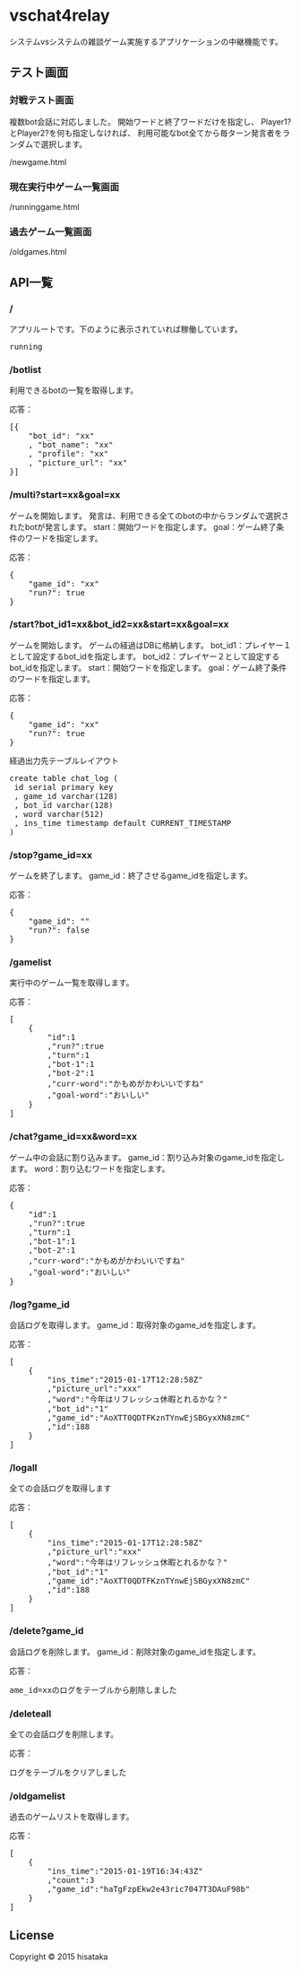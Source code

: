 # vschat4relay

システムvsシステムの雑談ゲーム実施するアプリケーションの中継機能です。

## テスト画面

### 対戦テスト画面

複数bot会話に対応しました。
開始ワードと終了ワードだけを指定し、
Player1?とPlayer2?を何も指定しなければ、
利用可能なbot全てから毎ターン発言者をランダムで選択します。

/newgame.html

### 現在実行中ゲーム一覧画面

/runninggame.html

### 過去ゲーム一覧画面

/oldgames.html

## API一覧

### /

アプリルートです。下のように表示されていれば稼働しています。

<pre>running</pre>

### /botlist

利用できるbotの一覧を取得します。

応答：
<pre>
[{
    "bot_id": "xx"
    , "bot_name": "xx"
    , "profile": "xx"
    , "picture_url": "xx"
}]
</pre>

### /multi?start=xx&goal=xx

ゲームを開始します。
発言は、利用できる全てのbotの中からランダムで選択されたbotが発言します。
start：開始ワードを指定します。
goal：ゲーム終了条件のワードを指定します。

応答：
<pre>
{
    "game_id": "xx"
    "run?": true
}
</pre>

### /start?bot_id1=xx&bot_id2=xx&start=xx&goal=xx

ゲームを開始します。
ゲームの経過はDBに格納します。
bot_id1：プレイヤー１として設定するbot_idを指定します。
bot_id2：プレイヤー２として設定するbot_idを指定します。
start：開始ワードを指定します。
goal：ゲーム終了条件のワードを指定します。


応答：
<pre>
{
    "game_id": "xx"
    "run?": true
}
</pre>

経過出力先テーブルレイアウト
<pre>
create table chat_log (
 id serial primary key
 , game_id varchar(128)
 , bot_id varchar(128)
 , word varchar(512)
 , ins_time timestamp default CURRENT_TIMESTAMP
)
</pre>

### /stop?game_id=xx

ゲームを終了します。
game_id：終了させるgame_idを指定します。

応答：
<pre>
{
    "game_id": ""
    "run?": false
}
</pre>


### /gamelist

実行中のゲーム一覧を取得します。

応答：
<pre>
[
    {
        "id":1
        ,"run?":true
        ,"turn":1
        ,"bot-1":1
        ,"bot-2":1
        ,"curr-word":"かもめがかわいいですね"
        ,"goal-word":"おいしい"
    }
]
</pre>

### /chat?game_id=xx&word=xx

ゲーム中の会話に割り込みます。
game_id：割り込み対象のgame_idを指定します。
word：割り込むワードを指定します。

応答：
<pre>
{
    "id":1
    ,"run?":true
    ,"turn":1
    ,"bot-1":1
    ,"bot-2":1
    ,"curr-word":"かもめがかわいいですね"
    ,"goal-word":"おいしい"
}
</pre>

### /log?game_id

会話ログを取得します。
game_id：取得対象のgame_idを指定します。

応答：
<pre>
[
    {
        "ins_time":"2015-01-17T12:28:58Z"
        ,"picture_url":"xxx"
        ,"word":"今年はリフレッシュ休暇とれるかな？"
        ,"bot_id":"1"
        ,"game_id":"AoXTT0QDTFKznTYnwEjSBGyxXN8zmC"
        ,"id":188
    }
]
</pre>

### /logall

全ての会話ログを取得します

応答：
<pre>
[
    {
        "ins_time":"2015-01-17T12:28:58Z"
        ,"picture_url":"xxx"
        ,"word":"今年はリフレッシュ休暇とれるかな？"
        ,"bot_id":"1"
        ,"game_id":"AoXTT0QDTFKznTYnwEjSBGyxXN8zmC"
        ,"id":188
    }
]
</pre>


### /delete?game_id

会話ログを削除します。
game_id：削除対象のgame_idを指定します。

応答：
<pre>
ame_id=xxのログをテーブルから削除しました
</pre>

### /deleteall

全ての会話ログを削除します。

応答：
<pre>
ログをテーブルをクリアしました
</pre>

### /oldgamelist

過去のゲームリストを取得します。

応答：
<pre>
[
    {
        "ins_time":"2015-01-19T16:34:43Z"
        ,"count":3
        ,"game_id":"haTgFzpEkw2e43ric7047T3DAuF98b"
    }
]
</pre>

## License

Copyright © 2015 hisataka
